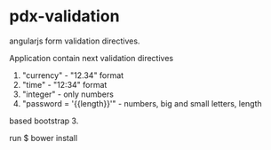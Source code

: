 # pdx-validation
angularjs form validation directives.

Application contain next validation directives

1) "currency" - "12.34" format
2) "time" - "12:34" format
3) "integer" - only numbers
4) "password = '{{length}}'" - numbers, big and small letters, length

based bootstrap 3.

run $ bower install